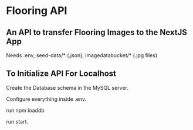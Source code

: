 # Flooring API

## An API to transfer Flooring Images to the NextJS App

Needs .env, seed-data/* (.json), imagedatabucket/* (.jpg files)

## To Initialize API For Localhost

Create the Database schema in the MySQL server.

Configure everything inside .env.

run npm loaddb

run start.